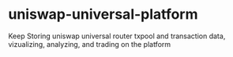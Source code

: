 # uniswap-universal-platform
Keep Storing uniswap universal router txpool and transaction data, vizualizing, analyzing, and trading on the platform
